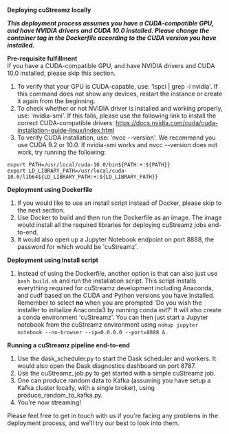 **Deploying cuStreamz locally**

***This deployment process assumes you have a CUDA-compatible GPU, and have NVIDIA drivers and CUDA 10.0 installed. Please change the container tag in the Dockerfile according to the CUDA version you have installed.***

**Pre-requisite fulfillment** <br />
If you have a CUDA-compatible GPU, and have NVIDIA drivers and CUDA 10.0 installed, please skip this section.
1. To verify that your GPU is CUDA-capable, use: 'lspci | grep -i nvidia'. If this command does not show any devices, restart the instance or create it again from the beginning.
2. To check whether or not NVIDIA driver is installed and working properly, use: 'nvidia-smi'. If this fails, please use the following link to install the correct CUDA-compatible drivers: https://docs.nvidia.com/cuda/cuda-installation-guide-linux/index.html
3. To verify CUDA installation, use: 'nvcc --version'. We recommend you use CUDA 9.2 or 10.0. If nvidia-smi works and nvcc --version does not work, try running the following:
```
export PATH=/usr/local/cuda-10.0/bin${PATH:+:${PATH}}
export LD_LIBRARY_PATH=/usr/local/cuda-10.0/lib64${LD_LIBRARY_PATH:+:${LD_LIBRARY_PATH}}
```

**Deployment using Dockerfile**
1. If you would like to use an install script instead of Docker, please skip to the next section.
2. Use Docker to build and then run the Dockerfile as an image. The image would install all the required libraries for deploying cuStreamz jobs end-to-end.
3. It would also open up a Jupyter Notebook endpoint on port 8888, the password for which would be 'cuStreamz'.

**Deployment using Install script**
1. Instead of using the Dockerfile, another option is that can also just use `bash build.sh` and run the installation script. 
   This script installs everything required for cuStreamz development including Anaconda, and cudf based on the CUDA and Python versions you have installed. 
   Remember to select **no** when you are prompted 'Do you wish the installer to initialize Anaconda3 by running conda init?'
   It will also create a conda environment 'cuStreamz'. You can then just start a Jupyter notebook from the cuStreamz environment using `nohup jupyter notebook --no-browser --ip=0.0.0.0 --port=8888 &`.

**Running a cuStreamz pipeline end-to-end**
1. Use the dask_scheduler.py to start the Dask scheduler and workers. It would also open the Dask diagnostics dashboard on port 8787.
2. Use the cuStreamz_job.py to get started with a simple cuStreamz job.
3. One can produce random data to Kafka (assuming you have setup a Kafka cluster locally, with a single broker), using produce_random_to_kafka.py.
4. You're now streaming!

Please feel free to get in touch with us if you're facing any problems in the deployment process, and we'll try our best to look into them.

